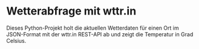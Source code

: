 # Wetterabfrage mit wttr.in

Dieses Python-Projekt holt die aktuellen Wetterdaten für einen Ort im JSON-Format mit der wttr.in REST-API ab und zeigt die Temperatur in Grad Celsius.
